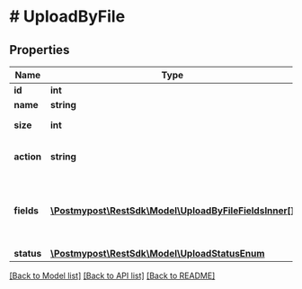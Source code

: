 # # UploadByFile

## Properties

Name | Type | Description | Notes
------------ | ------------- | ------------- | -------------
**id** | **int** | Upload ID |
**name** | **string** | File name |
**size** | **int** | File size in bytes |
**action** | **string** | Upload endpoint URL |
**fields** | [**\Postmypost\RestSdk\Model\UploadByFileFieldsInner[]**](UploadByFileFieldsInner.md) | Parameters to be submitted with the file during upload |
**status** | [**\Postmypost\RestSdk\Model\UploadStatusEnum**](UploadStatusEnum.md) |  |

[[Back to Model list]](../../README.md#models) [[Back to API list]](../../README.md#endpoints) [[Back to README]](../../README.md)
